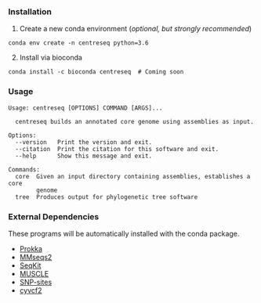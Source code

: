 ### Installation
1. Create a new conda environment (*optional, but strongly recommended*)

```
conda env create -n centreseq python=3.6
```

2. Install via bioconda
```
conda install -c bioconda centreseq  # Coming soon
```

### Usage
```
Usage: centreseq [OPTIONS] COMMAND [ARGS]...

  centreseq builds an annotated core genome using assemblies as input.

Options:
  --version   Print the version and exit.
  --citation  Print the citation for this software and exit.
  --help      Show this message and exit.

Commands:
  core  Given an input directory containing assemblies, establishes a core
        genome
  tree  Produces output for phylogenetic tree software
```

### External Dependencies

These programs will be automatically installed with the conda package.

- [Prokka](https://github.com/tseemann/prokka)
- [MMseqs2](https://github.com/soedinglab/MMseqs2)
- [SeqKit](https://github.com/shenwei356/seqkit)
- [MUSCLE](https://www.drive5.com/muscle/)
- [SNP-sites](https://github.com/sanger-pathogens/snp-sites)
- [cyvcf2](https://github.com/brentp/cyvcf2)